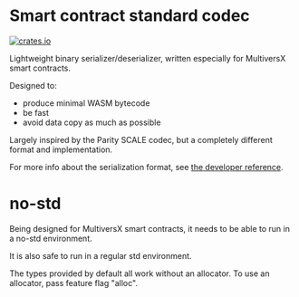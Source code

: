 # Smart contract standard codec

[![crates.io](https://img.shields.io/crates/v/multiversx-sc-codec.svg)](https://crates.io/crates/multiversx-sc-codec) 

Lightweight binary serializer/deserializer, written especially for MultiversX smart contracts.

Designed to:
- produce minimal WASM bytecode
- be fast
- avoid data copy as much as possible

Largely inspired by the Parity SCALE codec, but a completely different format and implementation.

For more info about the serialization format, see [the developer reference](https://docs.multiversx.com/developers/developer-reference/elrond-serialization-format/).

# no-std

Being designed for MultiversX smart contracts, it needs to be able to run in a no-std environment.

It is also safe to run in a regular std environment.

The types provided by default all work without an allocator. To use an allocator, pass feature flag "alloc".
